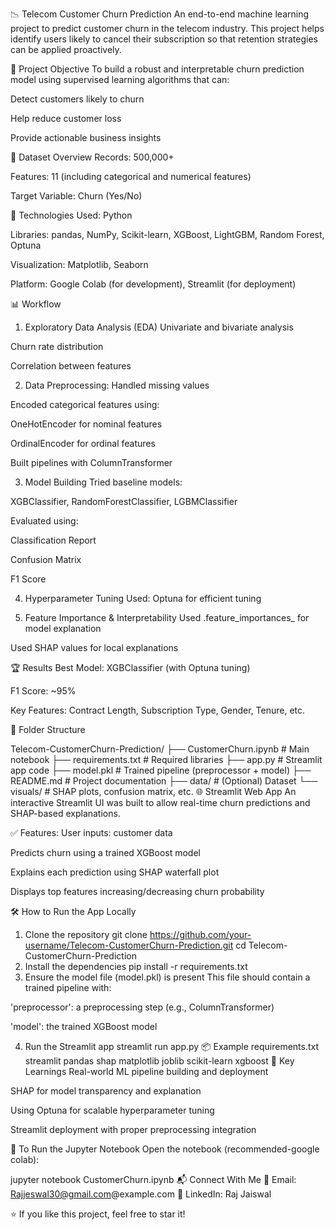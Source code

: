 📉 Telecom Customer Churn Prediction
An end-to-end machine learning project to predict customer churn in the telecom industry. This project helps identify users likely to cancel their subscription so that retention strategies can be applied proactively.

🚀 Project Objective
To build a robust and interpretable churn prediction model using supervised learning algorithms that can:

Detect customers likely to churn

Help reduce customer loss

Provide actionable business insights

🧾 Dataset Overview
Records: 500,000+

Features: 11 (including categorical and numerical features)

Target Variable: Churn (Yes/No)

🔧 Technologies Used:
Python

Libraries: pandas, NumPy, Scikit-learn, XGBoost, LightGBM, Random Forest, Optuna

Visualization: Matplotlib, Seaborn

Platform: Google Colab (for development), Streamlit (for deployment)

📊 Workflow
1. Exploratory Data Analysis (EDA)
Univariate and bivariate analysis

Churn rate distribution

Correlation between features

2. Data Preprocessing:
Handled missing values

Encoded categorical features using:

OneHotEncoder for nominal features

OrdinalEncoder for ordinal features

Built pipelines with ColumnTransformer

3. Model Building
Tried baseline models:

XGBClassifier, RandomForestClassifier, LGBMClassifier

Evaluated using:

Classification Report

Confusion Matrix

F1 Score

4. Hyperparameter Tuning
Used: Optuna for efficient tuning

6. Feature Importance & Interpretability
Used .feature_importances_ for model explanation

Used SHAP values for local explanations

🏆 Results
Best Model: XGBClassifier (with Optuna tuning)

F1 Score: ~95%

Key Features: Contract Length, Subscription Type, Gender, Tenure, etc.

📁 Folder Structure

Telecom-CustomerChurn-Prediction/
├── CustomerChurn.ipynb         # Main notebook
├── requirements.txt            # Required libraries
├── app.py                      # Streamlit app code
├── model.pkl                   # Trained pipeline (preprocessor + model)
├── README.md                   # Project documentation
├── data/                       # (Optional) Dataset
└── visuals/                    # SHAP plots, confusion matrix, etc.
🌐 Streamlit Web App
An interactive Streamlit UI was built to allow real-time churn predictions and SHAP-based explanations.

✅ Features:
User inputs: customer data

Predicts churn using a trained XGBoost model

Explains each prediction using SHAP waterfall plot

Displays top features increasing/decreasing churn probability

🛠 How to Run the App Locally
1. Clone the repository 
git clone https://github.com/your-username/Telecom-CustomerChurn-Prediction.git
cd Telecom-CustomerChurn-Prediction
2. Install the dependencies
pip install -r requirements.txt
3. Ensure the model file (model.pkl) is present
This file should contain a trained pipeline with:

'preprocessor': a preprocessing step (e.g., ColumnTransformer)

'model': the trained XGBoost model

4. Run the Streamlit app
streamlit run app.py
📦 Example requirements.txt
streamlit
pandas
shap
matplotlib
joblib
scikit-learn
xgboost
📌 Key Learnings
Real-world ML pipeline building and deployment

SHAP for model transparency and explanation

Using Optuna for scalable hyperparameter tuning

Streamlit deployment with proper preprocessing integration

📎 To Run the Jupyter Notebook
Open the notebook (recommended-google colab):

jupyter notebook CustomerChurn.ipynb
📬 Connect With Me
📧 Email: Rajjeswal30@gmail.com@example.com
🔗 LinkedIn: Raj Jaiswal

⭐ If you like this project, feel free to star it!
